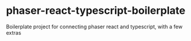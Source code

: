 # phaser-react-typescript-boilerplate
Boilerplate project for connecting phaser react and typescript, with a few extras
